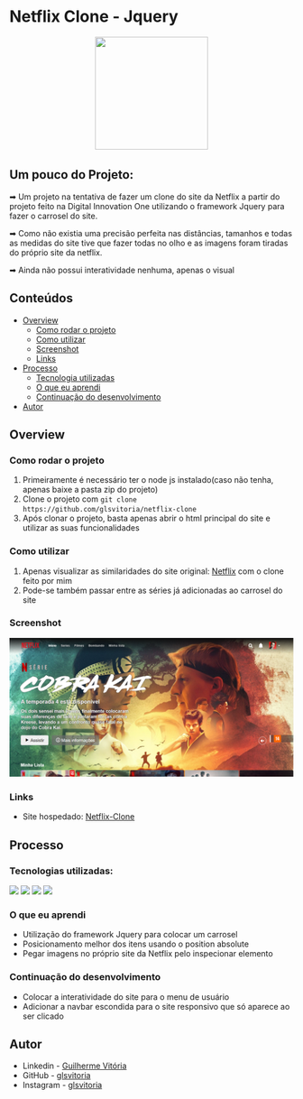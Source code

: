 # Netflix Clone - Jquery
<p align="center">
  <img src="https://img.icons8.com/plasticine/2x/circled-play.png" width="200px" height="200px"/></p>
<p align="center">

## Um pouco do Projeto:

➡ Um projeto na tentativa de fazer um clone do site da Netflix a partir do projeto feito na Digital Innovation One utilizando o framework Jquery para fazer o carrosel do site.

➡ Como não existia uma precisão perfeita nas distâncias, tamanhos e todas as medidas do site tive que fazer todas no olho e as imagens foram tiradas do próprio site da netflix.

➡ Ainda não possui interatividade nenhuma, apenas o visual

## Conteúdos

- [Overview](#overview)
  - [Como rodar o projeto](#como-rodar-o-projeto)
  - [Como utilizar](#como-utilizar-o-projeto)
  - [Screenshot](#screenshot)
  - [Links](#links)
- [Processo](#processo)
  - [Tecnologia utilizadas](#tecnologias-utilizadas)
  - [O que eu aprendi](#oque-eu-aprendi)
  - [Continuação do desenvolvimento](#continuacao-do-desenvolvimento)
- [Autor](#autor)

## Overview

### Como rodar o projeto

 1. Primeiramente é necessário ter o node js instalado(caso não tenha, apenas baixe a pasta zip do projeto) 
 2. Clone o projeto com `git clone https://github.com/glsvitoria/netflix-clone`
 3. Após clonar o projeto, basta apenas abrir o html principal do site e utilizar as suas funcionalidades

### Como utilizar

 1. Apenas visualizar as similaridades do site original: [Netflix](https://www.netflix.com/browse) com o clone feito por mim
 2. Pode-se também passar entre as séries já adicionadas ao carrosel do site

### Screenshot
![](./image/Screenshot.PNG)
### Links
- Site hospedado: [Netflix-Clone](https://glsvitoria.github.io/netflix-clone/)

## Processo

### Tecnologias utilizadas:

[<img src="https://img.shields.io/static/v1?label=&message=HTML&color=orange&style=for-the-badge&logo=HTML5&logoColor=white" />](https://github.com/glsvitoria)
[<img src="https://img.shields.io/static/v1?label=&message=CSS&color=blue&style=for-the-badge&logo=CSS3&logoColor=white" />](https://github.com/glsvitoria)
[<img src="https://img.shields.io/static/v1?label=&message=JS&color=yellowgreen&style=for-the-badge&logo=JavaScript&logoColor=white" />](https://github.com/glsvitoria)
[<img src="https://img.shields.io/static/v1?label=&message=Jquery&color=blue&style=for-the-badge&logo=Jquery&logoColor=white" />](https://github.com/glsvitoria)

### O que eu aprendi
 - Utilização do framework Jquery para colocar um carrosel
 - Posicionamento melhor dos itens usando o position absolute
 - Pegar imagens no próprio site da Netflix pelo inspecionar elemento

### Continuação do desenvolvimento
 - Colocar a interatividade do site para o menu de usuário
 - Adicionar a navbar escondida para o site responsivo que só aparece ao ser clicado

## Autor
- Linkedin - [Guilherme Vitória](https://www.linkedin.com/in/glsvitoria/)
- GitHub - [glsvitoria](https://github.com/glsvitoria)
- Instagram - [glsvitoria](https://www.instagram.com/glsvitoria/)
